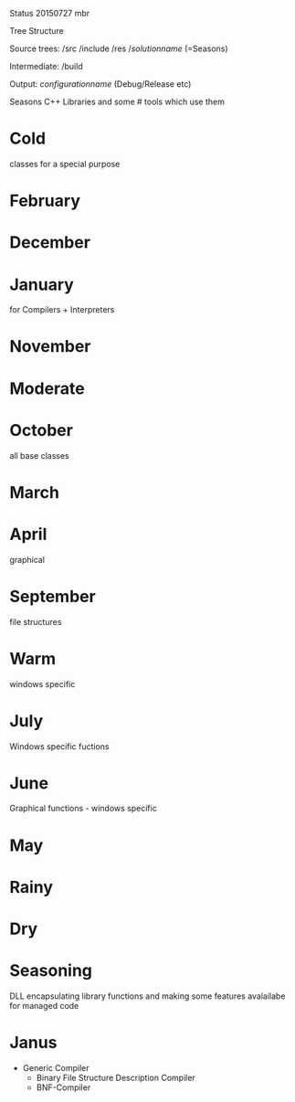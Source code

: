 Status 20150727 mbr

Tree Structure 

Source trees:
/src
/include
/res
/$solutionname$ (=Seasons)

Intermediate:
/build

Output:
$configurationname$ (Debug/Release etc)

Seasons
C++ Libraries and some # tools which use them

# Cold
classes for a special purpose

  # February

  # December
  
  # January
  for Compilers + Interpreters
  
  # November
  


# Moderate
  # October
  all base classes
  
  # March
  
  # April
  graphical

  # September
  file structures

# Warm
  windows specific
  
  # July
  Windows specific fuctions
  
  # June
  Graphical functions - windows specific
  
  # May
  
# Rainy  
  
# Dry

# Seasoning
DLL encapsulating library functions and making some features avalailabe for managed code

# Janus
  - Generic Compiler
    - Binary File Structure Description Compiler
    - BNF-Compiler

# 
